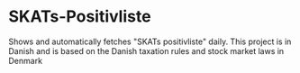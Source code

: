 # SKATs-Positivliste

Shows and automatically fetches "SKATs positivliste" daily. This project is in Danish and is based on the Danish taxation rules and stock market laws in Denmark
